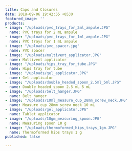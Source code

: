 ```yaml
---
title: Caps and Closures
date: 2018-09-06 19:42:55 +0530
featured_image: ''
products:
- image: "/uploads/pvc_trays_for_2ml_ampule.JPG"
  name: PVC trays for 2 mL ampule
- image: "/uploads/pvc_trays_for_1ml_ampule.JPG"
  name: PVC trays for 1 mL ampule
- image: "/uploads/pvc_spacer.jpg"
  name: PVC spacer
- image: "/uploads/multivent_applicator.JPG"
  name: Multivent applicator
- image: "/uploads/hips_tray_for_tube.JPG"
  name: Hips tray for tube
- image: "/uploads/gel_applicator.JPG"
  name: Gel applicator
- image: "/uploads/double_headed_spoon_2.5ml_5ml.JPG"
  name: Double headed spoon 2.5 mL 5 mL
- image: "/uploads/belt_hanger.JPG"
  name: Belt hanger
- image: "/uploads/10ml_measure_cup_28mm_screw_neck.JPG"
  name: Measure cup 28mm screw neck 10 mL
- image: "/uploads/gel_applicator.JPG"
  name: Tablet applicator
- image: "/uploads/10gm_measuring_spoon.JPG"
  name: Measuring spoon 10 g
- image: "/uploads/thermoformed_hips_trays_1gm.JPG"
  name: Thermoformed hips trays 1 g
published: false

---
```

